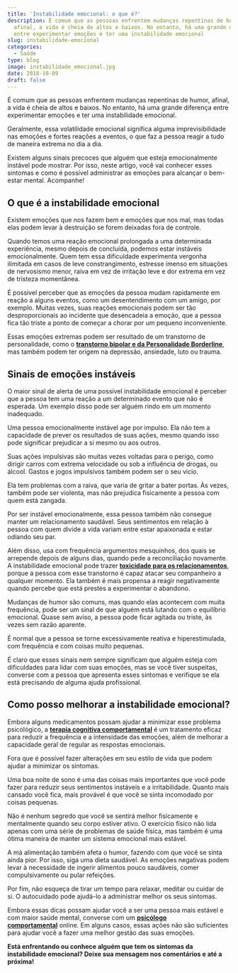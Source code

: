```yaml
---
title: 'Instabilidade emocional: o que é?'
description: É comum que as pessoas enfrentem mudanças repentinas de humor,
  afinal, a vida é cheia de altos e baixos. No entanto, há uma grande diferença
  entre experimentar emoções e ter uma instabilidade emocional
slug: instabilidade-emocional
categories:
  - Saúde
type: blog
image: instabilidade_emocional.jpg
date: 2018-10-09
draft: false
---
```


É comum que as pessoas enfrentem mudanças repentinas de humor, afinal, a vida é cheia de altos e baixos. No entanto, há uma grande diferença entre experimentar emoções e ter uma instabilidade emocional.

Geralmente, essa volatilidade emocional significa alguma imprevisibilidade nas emoções e fortes reações a eventos, o que faz a pessoa reagir a tudo de maneira extrema no dia a dia.

Existem alguns sinais precoces que alguém que esteja emocionalmente instável pode mostrar. Por isso, neste artigo, você vai conhecer esses sintomas e como é possível administrar as emoções para alcançar o bem-estar mental. Acompanhe!

## **O que é a instabilidade emocional**

Existem emoções que nos fazem bem e emoções que nos mal, mas todas elas podem levar à destruição se forem deixadas fora de controle.

Quando temos uma reação emocional prolongada a uma determinada experiência, mesmo depois de concluída, podemos estar instáveis emocionalmente. Quem tem essa dificuldade experimenta vergonha ilimitada em casos de leve constrangimento, estresse imenso em situações de nervosismo menor, raiva em vez de irritação leve e dor extrema em vez de tristeza momentânea.

É possível perceber que as emoções da pessoa mudam rapidamente em reação a alguns eventos, como um desentendimento com um amigo, por exemplo. Muitas vezes, suas reações emocionais podem ser tão desproporcionais ao incidente que desencadeia a emoção, que a pessoa fica tão triste a ponto de começar a chorar por um pequeno inconveniente.

Essas emoções extremas podem ser resultado de um transtorno de personalidade, como o **[transtorno bipolar e da Personalidade Borderline](https://yuribusin.com.br/transtorno-de-borderline/)**, mas também podem ter origem na depressão, ansiedade, luto ou trauma.

## **Sinais de emoções instáveis**

O maior sinal de alerta de uma possível instabilidade emocional é perceber que a pessoa tem uma reação a um determinado evento que não é esperada. Um exemplo disso pode ser alguém rindo em um momento inadequado.

Uma pessoa emocionalmente instável age por impulso. Ela não tem a capacidade de prever os resultados de suas ações, mesmo quando isso pode significar prejudicar a si mesmo ou aos outros.

Suas ações impulsivas são muitas vezes voltadas para o perigo, como dirigir carros com extrema velocidade ou sob a influência de drogas, ou álcool. Gastos e jogos impulsivos também podem ser o seu vício.

Ela tem problemas com a raiva, que varia de gritar a bater portas. Às vezes, também pode ser violenta, mas não prejudica fisicamente a pessoa com quem está zangada.

Por ser instável emocionalmente, essa pessoa também não consegue manter um relacionamento saudável. Seus sentimentos em relação à pessoa com quem divide a vida variam entre estar apaixonada e estar odiando seu par.

Além disso, usa com frequência argumentos mesquinhos, dos quais se arrepende depois de alguns dias, quando pede a reconciliação novamente. A instabilidade emocional pode trazer **[toxicidade para os relacionamentos](https://yuribusin.com.br/relacionamento-toxico-entenda-se-voce-esta-em-um/)**, porque a pessoa com esse transtorno é capaz atacar seu companheiro a qualquer momento. Ela também é mais propensa a reagir negativamente quando percebe que está prestes a experimentar o abandono.

Mudanças de humor são comuns, mas quando elas acontecem com muita frequência, pode ser um sinal de que alguém está lutando com o equilíbrio emocional. Quase sem aviso, a pessoa pode ficar agitada ou triste, às vezes sem razão aparente.

É normal que a pessoa se torne excessivamente reativa e hiperestimulada, com frequência e com coisas muito pequenas.

É claro que esses sinais nem sempre significam que alguém esteja com dificuldades para lidar com suas emoções, mas se você tiver suspeitas, converse com a pessoa que apresenta esses sintomas e verifique se ela está precisando de alguma ajuda profissional.

## **Como posso melhorar a instabilidade emocional?**

Embora alguns medicamentos possam ajudar a minimizar esse problema psicológico, a **[terapia cognitiva comportamental](https://yuribusin.com.br/como-funciona-a-terapia-cognitiva-comportamental/)** é um tratamento eficaz para reduzir a frequência e a intensidade das emoções, além de melhorar a capacidade geral de regular as respostas emocionais.

Fora que é possível fazer alterações em seu estilo de vida que podem ajudar a minimizar os sintomas.

Uma boa noite de sono é uma das coisas mais importantes que você pode fazer para reduzir seus sentimentos instáveis e a irritabilidade. Quanto mais cansado você fica, mais provável é que você se sinta incomodado por coisas pequenas.

Não é nenhum segredo que você se sentirá melhor fisicamente e mentalmente quando seu corpo estiver ativo. O exercício físico não lida apenas com uma série de problemas de saúde física, mas também é uma ótima maneira de manter um sistema emocional mais estável.

A má alimentação também afeta o humor, fazendo com que você se sinta ainda pior. Por isso, siga uma dieta saudável. As emoções negativas podem levar à necessidade de ingerir alimentos pouco saudáveis, comer compulsivamente ou pular refeições.

Por fim, não esqueça de tirar um tempo para relaxar, meditar ou cuidar de si. O autocuidado pode ajudá-lo a administrar melhor os seus sintomas.

Embora essas dicas possam ajudar você a ser uma pessoa mais estável e com maior saúde mental, converse com um **[psicólogo comportamental](https://yuribusin.com.br/)** online. Em alguns casos, essas ações não são suficientes para ajudar você a fazer uma melhor gestão das suas emoções.

**Está enfrentando ou conhece alguém que tem os sintomas da instabilidade emocional? Deixe sua mensagem nos comentários e até a próxima!**
